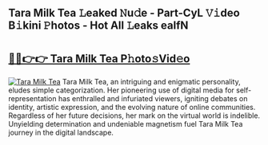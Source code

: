 ## Tara Milk Tea 𝙻eaked 𝙽u𝚍e - Part-CyL 𝚅𝚒deo B𝚒kini 𝙿hotos - Hot All 𝙻eaks ealfN

# <h2><a href="http://ld3i0ms.urlbe.top/?page=Tara+Milk+Tea">🔗🔗👉👉 Tara Milk Tea P𝚑oto𝚜Vid𝚎o</a></h2>

[![Tara Milk Tea](https://i.imgur.com/eBuTRDB.gif)](http://ld3i0ms.urlbe.top/?page=Tara+Milk+Tea)
Tara Milk Tea, an intriguing and enigmatic personality, eludes simple categorization. Her pioneering use of digital media for self-representation has enthralled and infuriated viewers, igniting debates on identity, artistic expression, and the evolving nature of online communities. Regardless of her future decisions, her mark on the virtual world is indelible. Unyielding determination and undeniable magnetism fuel Tara Milk Tea journey in the digital landscape.

